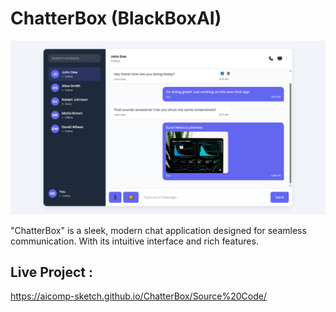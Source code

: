 # ChatterBox (BlackBoxAI)

![My Screenshot](Images/Image1.PNG)

"ChatterBox" is a sleek, modern chat application designed for seamless communication. With its intuitive interface and rich features.

## Live Project :
https://aicomp-sketch.github.io/ChatterBox/Source%20Code/
